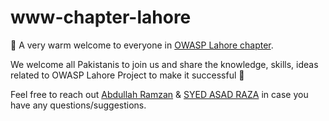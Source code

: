# www-chapter-lahore

👋 A very warm welcome to everyone in [OWASP Lahore chapter](https://owasp.org/www-chapter-lahore/).

We welcome all Pakistanis to join us and share the knowledge, skills, ideas related to OWASP Lahore Project to make it successful 🙂

Feel free to reach out [Abdullah Ramzan](mailto:abdullah.ramzan@owasp.org) & [SYED ASAD RAZA](mailto:syedasad.raza@owasp.org) in case you have any questions/suggestions.

